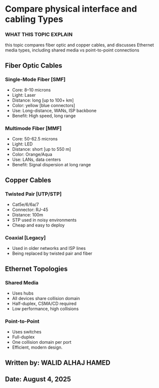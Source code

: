 # Compare physical interface and cabling Types 

### WHAT THIS TOPIC EXPLAIN 
this topic compares fiber optic and copper cables, and discusses Ethernet media types, including shared media vs point-to-point connections

## Fiber Optic Cables

### Single-Mode Fiber [SMF]
- Core: 8–10 microns
- Light: Laser
- Distance: long [up to 100+ km]
- Color: yellow [blue connectors]
- Use: Long-distance, WANs, ISP backbone 
- Benefit: High speed, long range

### Multimode Fiber [MMF]
- Core: 50-62.5 microns 
- Light: LED
- Distance: short [up to 550 m]
- Color: Orange/Aqua 
- Use: LANs, data centers
- Benefit: Signal dispersion at long range

## Copper Cables 

### Twisted Pair [UTP/STP]
- Cat5e/6/6a/7
- Connector: RJ-45
- Distance: 100m
- STP used in noisy environments
- Cheap and easy to deploy

### Coaxial [Legacy]
- Used in older networks and ISP lines
- Being replaced by twisted pair and fiber

## Ethernet Topologies

### Shared Media
- Uses hubs
- All devices share collision domain
- Half-duplex, CSMA/CD required
- Low performance, high collisions

### Point-to-Point
- Uses switches
- Full-duplex
- One collision domain per port
- Efficient, modern design.

## Written by: WALID ALHAJ HAMED  
## Date: August 4, 2025 